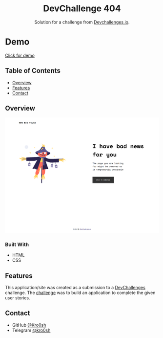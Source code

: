 <!-- Please update value in the {}  -->

<h1 align="center">DevChallenge 404</h1>

<div align="center">
   Solution for a challenge from  <a href="http://devchallenges.io" target="_blank">Devchallenges.io</a>.
</div>

# Demo

[Click for demo](https://kro0sh.github.io/devchallenge404/)

<!-- TABLE OF CONTENTS -->

## Table of Contents

- [Overview](#overview)
- [Features](#features)
- [Contact](#contact)

<!-- OVERVIEW -->

## Overview

![screenshot](https://raw.githubusercontent.com/Kro0sh/devchallenge404/main/page_Devchallenge_404.png)

### Built With

<!-- This section should list any major frameworks that you built your project using. Here are a few examples.-->

- HTML
- CSS

## Features

<!-- List the features of your application or follow the template. Don't share the figma file here :) -->

This application/site was created as a submission to a [DevChallenges](https://devchallenges.io/challenges) challenge. The [challenge](https://devchallenges.io/challenges/wBunSb7FPrIepJZAg0sY) was to build an application to complete the given user stories.

## Contact

- GitHub [@Kro0sh](https://github.com/Kro0sh)
- Telegram [@kro0sh](https://t.me/Kro0sh)

